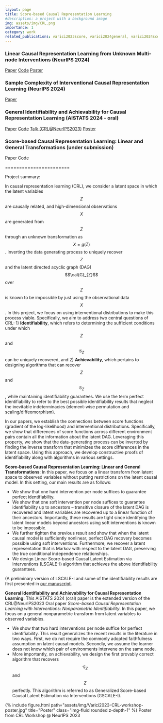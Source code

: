 ```yaml
---
layout: page
title: Score-based Causal Representation Learning
#description: a project with a background image
img: assets/img/CRL.png
importance: 1
category: work
related_publications: varici2023score, varici2024general, varici2024score, varici2024linear, acarturk2024sample
---
```


### Linear Causal Representation Learning from Unknown Multi-node Interventions (NeurIPS 2024)

[Paper](https://openreview.net/forum?id=weemASPtzg)  [Code](https://github.com/acarturk-e/umni-crl) [Poster](https://github.com/bvarici/bvarici.github.io/blob/master/assets/pdf/UMN_CRL_poster_final.pdf)

### Sample Complexity of Interventional Causal Representation Learning (NeurIPS 2024)

[Paper](https://openreview.net/forum?id=XL9aaXl0u6&noteId=0uxPDmh1nn)

### General Identifiability and Achievability for Causal Representation Learning (AISTATS 2024 - oral)

[Paper](https://proceedings.mlr.press/v238/varici24a.html)   [Code](https://github.com/bvarici/score-general-id-CRL) [Talk (CRL@NeurIPS2023)](https://neurips.cc/virtual/2023/74252) [Poster](https://github.com/bvarici/bvarici.github.io/blob/master/assets/pdf/AISTATS_CRL_poster.pdf)

### Score-based Causal Representation Learning: Linear and General Transformations (under submission) 

[Paper](https://arxiv.org/abs/2402.00849)  [Code](https://github.com/acarturk-e/score-based-crl)

=======================

Project summary:

In causal representation learning (CRL), we consider a latent space in which the latent variables $$Z$$ are causally related, and high-dimensional observations $$X$$ are generated from $$Z$$ through an unknown transformation as $$X=g(Z)$$. Inverting the data generating process to uniquely recover $$Z$$ and the latent directed acyclic graph (DAG) $$\cal{G}_{Z}$$ over $$Z$$ is known to be impossible by just using the observational data $$X$$. In this project, we focus on using interventional distributions to make this process viable. Specifically, we aim to address two central questions of CRL: 1) **Identifiability**, which refers to determining the sufficient conditions under which $$Z$$ and $$\mathcal{G}_{Z}$$ can be uniquely recovered, and 2) **Achievability**, which pertains to designing algorithms that can recover $$Z$$ and $$\mathcal{G}_{Z}$$, while maintaining identifiability guarantees. We use the term perfect identifiability to refer to the best possible identifiability results that neglect the inevitable indeterminacies (element-wise permutation and scaling/diffeomorphism). 


In our papers, we establish the connections between score functions (gradient of the log-likelihood) and interventional distributions. Specifically, we show that differences of score functions across different environment pairs contain all the information about the latent DAG. Leveraging this property, we show that the data-generating process can be inverted by finding the inverse transform that minimizes the score differences in the latent space. Using this approach, we develop constructive proofs of identifiability along with algorithms in various settings.

**Score-based Causal Representation Learning: Linear and General Transformations**: In this paper, we focus on a linear transform from latent space to observed variables without putting restrictions on the latent causal model. In this setting, our main results are as follows:

- We show that one hard intervention per node suffices to guarantee perfect identifiability. 
- We show that one soft intervention per node suffices to guarantee identifiability up to ancestors – transitive closure of the latent DAG is recovered and latent variables are recovered up to a linear function of their ancestors. Importantly, these results are tight since identifying the latent linear models beyond ancestors using soft interventions is known to be impossible.
- We further tighten the previous result and show that when the latent causal model is sufficiently nonlinear, perfect DAG recovery becomes possible using soft interventions. Furthermore, we recover a latent representation that is Markov with respect to the latent DAG, preserving the true conditional independence relationships.
- We design Linear Score-based Causal Latent Estimation via Interventions (LSCALE-I) algorithm that achieves the above identifiability guarantees.

(A preliminary version of LSCALE-I and some of the identifiability results are first presented in [our manuscript](https://arxiv.org/abs/2301.08230).


**General Identifiability and Achievability for Causal Representation Learning**: This AISTATS 2024 (oral) paper is the extended version of the CRL@NeurIPS2023 Oral paper *Score-based Causal Representation Learning with Interventions: Nonparametric Identifiability*. In this paper, we focus on a general nonparametric transform from latent variables to observed variables. 

- We show that two hard interventions per node suffice for perfect identifiability. This result generalizes the recent results in the literature in two ways. First, we do not require the commonly adopted faithfulness assumption on latent causal models. Secondly, we assume the learner does not know which pair of environments intervene on the same node.
- More importantly, on achievability, we design the first provably correct algorithm that recovers $$\mathcal{G}_{Z}$$ and $$Z$$ perfectly. This algorithm is referred to as Generalized Score-based Causal Latent Estimation via Interventions (GSCALE-I).


{% include figure.html path="assets/img/Varici2023-CRL-workshop-poster.jpg" title="Poster" class="img-fluid rounded z-depth-1" %}
Poster from CRL Workshop @ NeurIPS 2023 



